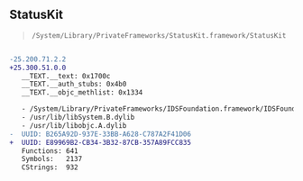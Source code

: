 ## StatusKit

> `/System/Library/PrivateFrameworks/StatusKit.framework/StatusKit`

```diff

-25.200.71.2.2
+25.300.51.0.0
   __TEXT.__text: 0x1700c
   __TEXT.__auth_stubs: 0x4b0
   __TEXT.__objc_methlist: 0x1334

   - /System/Library/PrivateFrameworks/IDSFoundation.framework/IDSFoundation
   - /usr/lib/libSystem.B.dylib
   - /usr/lib/libobjc.A.dylib
-  UUID: B265A92D-937E-33BB-A628-C787A2F41D06
+  UUID: E89969B2-CB34-3B32-87CB-357A89FCC835
   Functions: 641
   Symbols:   2137
   CStrings:  932

```
